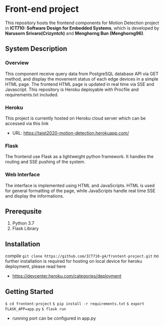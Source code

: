 
# Front-end project

This repository hosts the frontend components for Motion Detection project in **ICT710: Software Design for Embedded Systems**, which is developed by **Narusorn Srivaro(Crizyntch)** and **Menghorng Bun (Menghorng96)**.

## System Description


### Overview

This component receive query data from PostgreSQL database API via GET method, and display the movement status of each edge devices in a simple HTML page. The frontend HTML page is updated in real time via SSE and Javascript. This repository is Heroku deployable with Procfile and requirements.txt included.

### Heroku

This project is currently hosted on Heroku cloud server which can be accessed via this link
- URL: https://taist2020-motion-detection.herokuapp.com/

### Flask

The frontend use Flask as a lightweight python framework. It handles the routing and SSE pushing of the system.


### Web Interface

The interface is implemented using HTML and JavaScripts. HTML is used for general formatting of the page, while JavaScripts handle real time SSE and display the informations.

## Prerequsite

1. Python 3.7
2. Flask Library

## Installation

compile `git clone https://github.com/ICT710-g4/frontent-project.git`
no further installation is required for hosting on local device
for heroku deployment, please read here
- https://devcenter.heroku.com/categories/deployment

## Getting Started

`$ cd frontent-project`
`$ pip install -r requirements.txt`
`$ export FLASK_APP=app.py`
`$ flask run`
- running port can be configured in app.py
